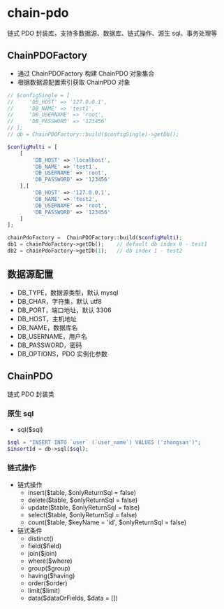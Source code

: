 # chain-pdo
链式 PDO 封装库，支持多数据源、数据库、链式操作、源生 sql、事务处理等

## ChainPDOFactory
- 通过 ChainPDOFactory 构建 ChainPDO 对象集合
- 根据数据源配置索引获取 ChainPDO 对象
```php
// $configSingle = [
//     'DB_HOST' => '127.0.0.1',
//     'DB_NAME' => 'test1',
//     'DB_USERNAME' => 'root',
//     'DB_PASSWORD' => '123456'
// ];
// db = ChainPDOFactory::build($configSingle)->getDb();

$configMulti = [
    [
        'DB_HOST' => 'localhost',
        'DB_NAME' => 'test1',
        'DB_USERNAME' => 'root',
        'DB_PASSWORD' => '123456'
    ],[
        'DB_HOST' => '127.0.0.1',
        'DB_NAME' => 'test2',
        'DB_USERNAME' => 'root',
        'DB_PASSWORD' => '123456'
    ]
];

chainPdoFactory =  ChainPDOFactory::build($configMulti);
db1 = chainPdoFactory->getDb();    // default db index 0 - test1
db2 = chainPdoFactory->getDb(1);   // db index 1 - test2
```
## 数据源配置
- DB_TYPE，数据源类型，默认 mysql
- DB_CHAR，字符集，默认 utf8
- DB_PORT，端口地址，默认 3306
- DB_HOST，主机地址
- DB_NAME，数据库名
- DB_USERNAME，用户名
- DB_PASSWORD，密码
- DB_OPTIONS，PDO 实例化参数

## ChainPDO
链式 PDO 封装类

### 原生 sql
- sql($sql)
```php
$sql = "INSERT INTO `user` (`user_name`) VALUES ('zhangsan')";
$insertId = db->sql($sql);
```

### 链式操作
- 链式操作
  - insert($table, $onlyReturnSql = false)
  - delete($table, $onlyReturnSql = false)
  - update($table, $onlyReturnSql = false)
  - select($table, $onlyReturnSql = false)
  - count($table, $keyName = 'id', $onlyReturnSql = false)
- 链式条件
  - distinct()
  - field($field)
  - join($join)
  - where($where)
  - group($group)
  - having($having)
  - order($order)
  - limit($limit)
  - data($dataOrFields, $data = [])
```php

```







